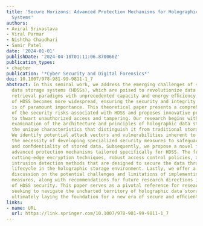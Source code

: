 ```yaml
---
title: 'Secure Horizons: Advanced Protection Mechanisms for Holographic Data Storage
  Systems'
authors:
- Aviral Srivastava
- Viral Parmar
- Nishtha Chaudhari
- Samir Patel
date: '2024-01-01'
publishDate: '2024-04-18T01:11:06.870066Z'
publication_types:
- chapter
publication: '*Cyber Security and Digital Forensics*'
doi: 10.1007/978-981-99-9811-1_7
abstract: In this seminal work, we address the emerging challenges of securing holographic
  data storage systems (HDSSs), which are poised to revolutionize data storage and
  retrieval paradigms with unprecedented capacity and energy efﬁciency. As the adoption
  of HDSS becomes more widespread, ensuring the security and integrity of stored data
  is of paramount importance. This theoretical paper presents a comprehensive analysis
  of the security risks associated with HDSS and proposes innovative protection mechanisms
  to thwart unauthorized access and tampering. Our research begins with a thorough
  examination of the architecture and principles of holographic data storage, highlighting
  the unique characteristics that distinguish it from traditional storage systems.
  We identify potential attack vectors and vulnerabilities inherent to HDSS, emphasizing
  the necessity of developing specialized security measures to safeguard the integrity
  and conﬁdentiality of stored data. Subsequently, we propose a novel framework of
  advanced protection mechanisms tailored specifically for HDSS. The framework encompasses
  cutting-edge encryption techniques, robust access control policies, and sophisticated
  intrusion detection methods that are designed to secure the data throughout its
  lifecycle in the holographic storage environment. Lastly, we offer a comprehensive
  discussion on the potential challenges and limitations of implementing these security
  measures, along with recommendations for future research directions in the ﬁeld
  of HDSS security. This paper serves as a pivotal reference for researchers and practitioners
  seeking to navigate the uncharted territory of holographic data storage security,
  ultimately laying the foundation for a new era of secure and efﬁcient data management.
links:
- name: URL
  url: https://link.springer.com/10.1007/978-981-99-9811-1_7
---
```

